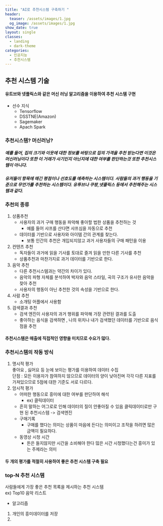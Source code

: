 ```yaml
---
title: "AI로 추천시스템 구축하기 "
header:
  teaser: /assets/images/1.jpg
  og_image: /assets/images/1.jpg
show_date: true
layout: single
classes:
  - landing
  - dark-theme
categories:
  - 인공지능
  - 추천시스템
---   
```


##  추천 시스템 기술
#### 유트브와 넷플릭스와 같은 머신 러닝 알고리즘을 이용하여 추천 시스템 구현
- 선수 지식
    - Tensorflow   
    - DSSTNE(Amazon)
    - Sagemaker
    - Apach Spark

### 추천시스템? 머신러닝?

##### 예를 들어, 집의 크기와 이웃에 대한 정보를 바탕으로 집의 가격을 추천 받는다면 이것은 머신러닝이다 또한 이 거래가 사기인지 아닌지에 대한 여부를 판단하는것 또한 추천시스템이 아니다.  

##### 유저들이 항목에 매긴 평점이나 선호도를 예측하는 시스템이다. 사람들의 과거 행동을 기준으로 무언가를 추천하는 시스템이다. 유투브나 쿠팡,넷플릭스 등에서 추천해주는 시스템과 같다.

### 추천의 종류
1. 상품추천
    - 사용자의 과거 구매 행동을 파악해 좋아할 법한  상품을 추천하는 것
        - 예를 들어 샤프를 산다면 샤프심을 자동으로 추천
    - 데이터를 기반으로 사용자와 아이템 간의 관계를 찾는다.
        - 보통 인간의 추천은 개입되지않고 과거 사용자들의 구매 패턴을 이용
2. 컨텐츠 추천
    - 독자들이 과거에 읽을 기사를 토대로 즐겨 읽을 만한 다른 기사를 추천
    - 상품추천과 마찬가지로 과거 데이터를 기반으로 한다.
3. 음악 추천
    - 다른 추천시스템과는 약간의 차이가 있다.
    - 음악의 파형 자체를 분석하여 박자와 음악 스타일, 곡의 구조가 유사한 음악을 찾아 추천
    - 사용자의 행동이 아닌 추천한 것의 속성을 기반으로 한다.
4. 사람 추천
    - 소개팅 어플에서 사용함
5. 검색결과 추천
    - 검색 엔진이 사용자의 과거 행위를 파악해 가장 관련된 결과를 도출
    - 좋아하는 음식을 검색하면 , 나의 위치나 내가 검색했던 데이터를 기반으로 음식점을 추천

#### 추천시스템은 매출에 직접적인 영향을 미치므로 수요가 많다.

### 추천시스템의 작동 방식

1. 명시적 평가  
좋아요 , 싫어요 등 눈에 보이는 평가를 이용하여 데이터 수집  
단점 : 모든 이용자가 참여하지 않으므로 데이터의 양이 낮아진며 각각 다른 지표를 가져있으므로 5점에 대한 기준도 서로 다르다.
2. 암시적 평가
    - 어떠한 행동으로 흥미에 대한 여부를 판단하여 해석
        - ex) 클릭데이터
    - 흔히 말하는 어그로로 인해 데이터의 질이 안좋아질 수 있음 클릭데이터로만 구현 된 추천시스템 -> 검색엔진
    - 구매기록
        - 구매를 했다는 의미는 상품이 마음에 든다는 의미이고 조작을 하려면 많은 금액이 필요하다.
    - 동영상 시청 시간
        - 돈은 들지않지만 시간을 소비해야 한다 많은 시간 시청했다는건 흥미가 있는 주제라는 의미

#### 두 개의 평가를 적절히 사용하여 좋은 추천 시스템 구축 필요

### top-N 추천 시스템
사람들에게 가장 좋은 추천 목록을 제시하는 추천 시스템  
ex) Top10 음악 리스트

- 알고리즘
1. 개인의 흥미데이터를 저장
2. 
